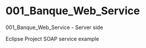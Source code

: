 # 001_Banque_Web_Service
001_Banque_Web_Service - Server side

Eclipse Project
SOAP service example
